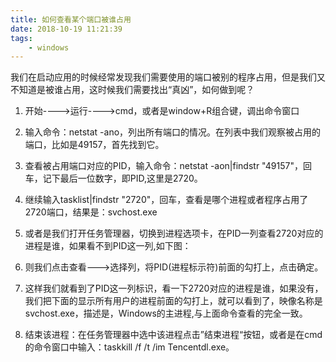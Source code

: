 ```yaml
---
title: 如何查看某个端口被谁占用
date: 2018-10-19 11:21:39
tags: 
    - windows
---
```


我们在启动应用的时候经常发现我们需要使用的端口被别的程序占用，但是我们又不知道是被谁占用，这时候我们需要找出“真凶”，如何做到呢？

1. 开始---->运行---->cmd，或者是window+R组合键，调出命令窗口

2. 输入命令：netstat -ano，列出所有端口的情况。在列表中我们观察被占用的端口，比如是49157，首先找到它。

3. 查看被占用端口对应的PID，输入命令：netstat -aon|findstr "49157"，回车，记下最后一位数字，即PID,这里是2720。

4. 继续输入tasklist|findstr "2720"，回车，查看是哪个进程或者程序占用了2720端口，结果是：svchost.exe

5. 或者是我们打开任务管理器，切换到进程选项卡，在PID一列查看2720对应的进程是谁，如果看不到PID这一列,如下图：

6. 则我们点击查看--->选择列，将PID(进程标示符)前面的勾打上，点击确定。

7. 这样我们就看到了PID这一列标识，看一下2720对应的进程是谁，如果没有，我们把下面的显示所有用户的进程前面的勾打上，就可以看到了，映像名称是svchost.exe，描述是，Windows的主进程,与上面命令查看的完全一致。

8. 结束该进程：在任务管理器中选中该进程点击”结束进程“按钮，或者是在cmd的命令窗口中输入：taskkill /f /t /im Tencentdl.exe。

